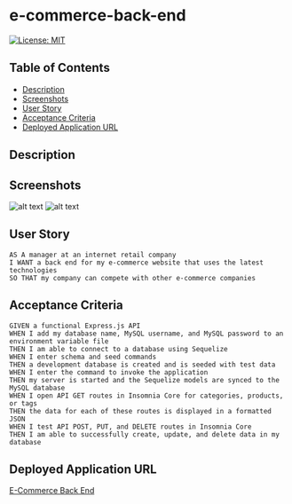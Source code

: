 # e-commerce-back-end


[![License: MIT](https://img.shields.io/badge/License-MIT-yellow.svg)](https://opensource.org/licenses/MIT)


## Table of Contents
- [Description](#Description)
- [Screenshots](#Screenshots)
- [User Story](#User-Story)
- [Acceptance Criteria](#Acceptance-Criteria)
- [Deployed Application URL](#Deployed-Application-URL)


## Description 


## Screenshots
![alt text](public/images/final-page-1.png)
![alt text](public/images/final-page-2.png)


## User Story 
```
AS A manager at an internet retail company
I WANT a back end for my e-commerce website that uses the latest technologies
SO THAT my company can compete with other e-commerce companies
```


## Acceptance Criteria
```
GIVEN a functional Express.js API
WHEN I add my database name, MySQL username, and MySQL password to an environment variable file
THEN I am able to connect to a database using Sequelize
WHEN I enter schema and seed commands
THEN a development database is created and is seeded with test data
WHEN I enter the command to invoke the application
THEN my server is started and the Sequelize models are synced to the MySQL database
WHEN I open API GET routes in Insomnia Core for categories, products, or tags
THEN the data for each of these routes is displayed in a formatted JSON
WHEN I test API POST, PUT, and DELETE routes in Insomnia Core
THEN I am able to successfully create, update, and delete data in my database
```


## Deployed Application URL 
[E-Commerce Back End]()
